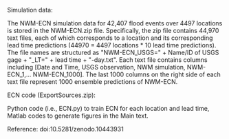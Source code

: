 Simulation data: 

The NWM-ECN simulation data for 42,407 flood events over 4497 locations is stored in the NWM-ECN.zip file. Specifically, the zip file contains 44,970 text files, each of which corresponds to a location and its corresponding lead time predictions (44970 = 4497 locations * 10 lead time predictions).
The file names are structured as "NWM-ECN_USGS=" + Name/ID of USGS gage + "_LT=" + lead time + "-day.txt".
Each text file contains columns including [Date and Time, USGS observation, NWM simulation, NWM-ECN_1,... NWM-ECN_1000]. The last 1000 columns on the right side of each text file represent 1000 ensemble predictions of NWM-ECN.

ECN code (ExportSources.zip):

Python code (i.e., ECN.py) to train ECN for each location and lead time,
Matlab codes to generate figures in the Main text.

Reference: doi:10.5281/zenodo.10443931
